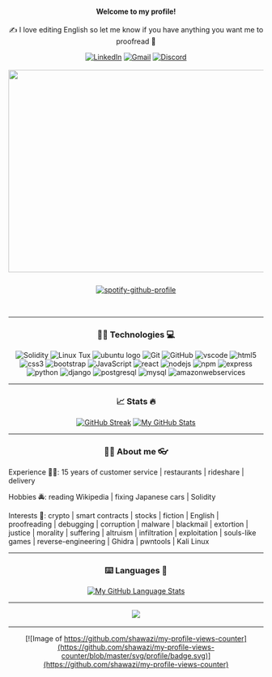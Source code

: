 <div align="center"> 
        <h4> Welcome to my profile! </h4>
        <p> ✍️ I love editing English so let me know if you have anything you want me to proofread 👀 </p>
</div>
<div align="center"> 
        <a href="https://www.linkedin.com/in/shawazai/" target="_blank"><img alt="LinkedIn"
                src="https://img.shields.io/badge/linkedin-%230077B5.svg?&style=for-the-badge&logo=linkedin&logoColor=white" height=35 /></a>
        <a href="mailto:shawazisonfire@gmail.com" target="_blank"><img alt="Gmail"
                src="https://img.shields.io/badge/-Gmail-D14836?style=for-the-badge&logo=Gmail&logoColor=white" height="35" /></a>
        <a href="https://discord.com/users/623026537586753567" target="_blank"><img alt="Discord" 
                src="https://img.shields.io/static/v1?message=Discord&logo=discord&label=&color=7289DA&logoColor=white&labelColor=&style=for-the-badge" height="35" alt="discord logo"  /></a>
</div>
<br>
<div align="center">
  <img src="https://i.imgur.com/U0m1WMG.png" width="1000" height="400"/>
        
###
        
 [![spotify-github-profile](https://spotify-github-profile.vercel.app/api/view?uid=126468208&cover_image=true&theme=default&show_offline=false&background_color=121212)](https://github.com/kittinan/spotify-github-profile)
        
</div>
<br>
<hr>
<div align="center">
  <h3> 👨‍💻 Technologies 💻 </h3>

<img src="https://cdn.jsdelivr.net/gh/devicons/devicon/icons/solidity/solidity-original.svg" height="30" width="42" alt="Solidity" />
<img src="https://cdn.jsdelivr.net/gh/devicons/devicon/icons/linux/linux-original.svg" height="30" width="42" alt="Linux Tux"  />
<img src="https://cdn.jsdelivr.net/gh/devicons/devicon/icons/ubuntu/ubuntu-plain.svg" height="30" width="42" alt="ubuntu logo"  />
<img src="https://cdn.jsdelivr.net/gh/devicons/devicon/icons/git/git-original.svg" height="30" width="42" alt="Git"  />
<img src="https://cdn.jsdelivr.net/gh/devicons/devicon/icons/github/github-original.svg" height="30" width="42" alt="GitHub"  />
<img src="https://cdn.jsdelivr.net/gh/devicons/devicon/icons/vscode/vscode-original.svg" height="30" width="42" alt="vscode"  />         
<img src="https://cdn.jsdelivr.net/gh/devicons/devicon/icons/html5/html5-original.svg" height="30" width="42" alt="html5"  />
<img src="https://cdn.jsdelivr.net/gh/devicons/devicon/icons/css3/css3-original.svg" height="30" width="42" alt="css3"  />
<img src="https://cdn.jsdelivr.net/gh/devicons/devicon/icons/bootstrap/bootstrap-original.svg" height="30" width="42" alt="bootstrap"  />
<img src="https://cdn.jsdelivr.net/gh/devicons/devicon/icons/javascript/javascript-original.svg" height="30" width="42" alt="JavaScript"  />
<img src="https://cdn.jsdelivr.net/gh/devicons/devicon/icons/react/react-original.svg" height="30" width="42" alt="react"  />
<img src="https://cdn.jsdelivr.net/gh/devicons/devicon/icons/nodejs/nodejs-original.svg" height="30" width="42" alt="nodejs"  />
<img src="https://cdn.jsdelivr.net/gh/devicons/devicon/icons/npm/npm-original-wordmark.svg" height="30" width="42" alt="npm"  />
<img src="https://cdn.jsdelivr.net/gh/devicons/devicon/icons/express/express-original.svg" height="30" width="42" alt="express"  />
<img src="https://cdn.jsdelivr.net/gh/devicons/devicon/icons/python/python-original.svg" height="30" width="42" alt="python"  />
<img src="https://cdn.jsdelivr.net/gh/devicons/devicon/icons/django/django-plain.svg" height="30" width="42" alt="django"  />
<img src="https://cdn.jsdelivr.net/gh/devicons/devicon/icons/postgresql/postgresql-original.svg" height="30" width="42" alt="postgresql"  />
<img src="https://cdn.jsdelivr.net/gh/devicons/devicon/icons/mysql/mysql-original.svg" height="30" width="42" alt="mysql"  />
<img src="https://cdn.jsdelivr.net/gh/devicons/devicon/icons/amazonwebservices/amazonwebservices-original.svg" height="30" width="42" alt="amazonwebservices"  />
  
---

### 📈 Stats 🔥
 [![GitHub Streak](http://github-readme-streak-stats.herokuapp.com?user=shawazi&theme=dark)](https://git.io/streak-stats) 
 [![My GitHub Stats](https://github-readme-stats.vercel.app/api/?username=shawazi&count_private=true&theme=tokyonight&showicons=true)]()
 <br>
 <hr>
  
<h3> 👨‍💼 About me 👓 </h3>
  
<div align="left">
        
Experience 👷‍♂️: 15 years of customer service | restaurants | rideshare | delivery
  
Hobbies 🚔: reading Wikipedia | fixing Japanese cars | Solidity 
        
Interests 📖: crypto | smart contracts | stocks | fiction | English | proofreading | debugging | corruption | malware | blackmail | extortion | justice | morality | suffering | altruism | infiltration | exploitation | souls-like games | reverse-engineering | Ghidra | pwntools | Kali Linux 

</div>
        
---
        
### ⌨️ Languages 📢
[![My GitHub Language Stats](https://github-readme-stats.vercel.app/api/top-langs/?username=shawazi&langs_count=5&theme=tokyonight)]()

---

<img src="https://i.imgur.com/YKy8AUd.jpg">        
        
---        
[![Image of https://github.com/shawazi/my-profile-views-counter](https://github.com/shawazi/my-profile-views-counter/blob/master/svg/profile/badge.svg)](https://github.com/shawazi/my-profile-views-counter)
